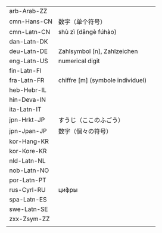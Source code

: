 | | | |
|-|-|-|
| arb-Arab-ZZ |  |  |
| cmn-Hans-CN | 数字（单个符号） |  |
| cmn-Latn-CN | shù zì (dāngè fúhào) |  |
| dan-Latn-DK |  |  |
| deu-Latn-DE | Zahlsymbol [n], Zahlzeichen |  |
| eng-Latn-US | numerical digit |  |
| fin-Latn-FI |  |  |
| fra-Latn-FR | chiffre [m] (symbole individuel) |  |
| heb-Hebr-IL |  |  |
| hin-Deva-IN |  |  |
| ita-Latn-IT |  |  |
| jpn-Hrkt-JP | すうじ（ここのふごう） |  |
| jpn-Jpan-JP | 数字（個々の符号） |  |
| kor-Hang-KR |  |  |
| kor-Kore-KR |  |  |
| nld-Latn-NL |  |  |
| nob-Latn-NO |  |  |
| por-Latn-PT |  |  |
| rus-Cyrl-RU | ци́фры |  |
| spa-Latn-ES |  |  |
| swe-Latn-SE |  |  |
| zxx-Zsym-ZZ |  |  |
|  |  |  |